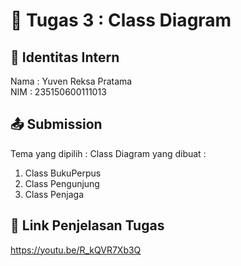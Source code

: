 # 📁 Tugas 3 : Class Diagram

## 👤 Identitas Intern
Nama : Yuven Reksa Pratama       
NIM  : 235150600111013

## 📤 Submission

Tema yang dipilih : 
Class Diagram yang dibuat : 
1. Class BukuPerpus
2. Class Pengunjung
3. Class Penjaga

## 🔗 Link Penjelasan Tugas

https://youtu.be/R_kQVR7Xb3Q
